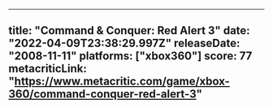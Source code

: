 
---
title: "Command & Conquer: Red Alert 3"
date: "2022-04-09T23:38:29.997Z"
releaseDate: "2008-11-11"
platforms: ["xbox360"]
score: 77
metacriticLink: "https://www.metacritic.com/game/xbox-360/command-conquer-red-alert-3"
---
